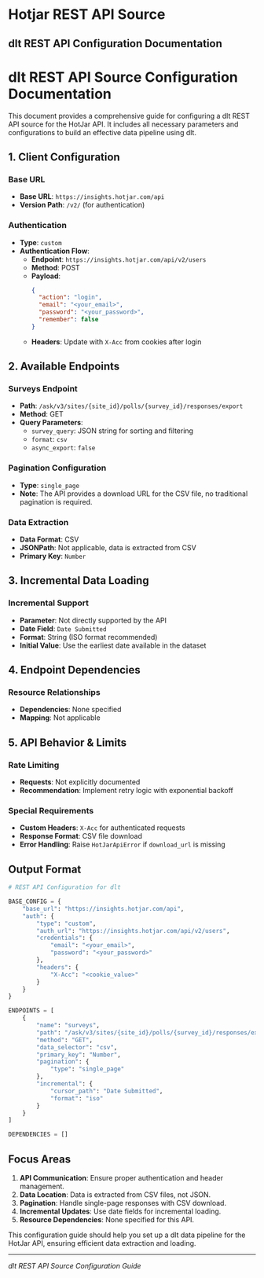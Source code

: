 # Hotjar REST API Source

## dlt REST API Configuration Documentation

# dlt REST API Source Configuration Documentation

This document provides a comprehensive guide for configuring a dlt REST API source for the HotJar API. It includes all necessary parameters and configurations to build an effective data pipeline using dlt.

## 1. Client Configuration

### Base URL
- **Base URL**: `https://insights.hotjar.com/api`
- **Version Path**: `/v2/` (for authentication)

### Authentication
- **Type**: `custom`
- **Authentication Flow**:
  - **Endpoint**: `https://insights.hotjar.com/api/v2/users`
  - **Method**: POST
  - **Payload**:
    ```json
    {
      "action": "login",
      "email": "<your_email>",
      "password": "<your_password>",
      "remember": false
    }
    ```
  - **Headers**: Update with `X-Acc` from cookies after login

## 2. Available Endpoints

### Surveys Endpoint
- **Path**: `/ask/v3/sites/{site_id}/polls/{survey_id}/responses/export`
- **Method**: GET
- **Query Parameters**:
  - `survey_query`: JSON string for sorting and filtering
  - `format`: `csv`
  - `async_export`: `false`

### Pagination Configuration
- **Type**: `single_page`
- **Note**: The API provides a download URL for the CSV file, no traditional pagination is required.

### Data Extraction
- **Data Format**: CSV
- **JSONPath**: Not applicable, data is extracted from CSV
- **Primary Key**: `Number`

## 3. Incremental Data Loading

### Incremental Support
- **Parameter**: Not directly supported by the API
- **Date Field**: `Date Submitted`
- **Format**: String (ISO format recommended)
- **Initial Value**: Use the earliest date available in the dataset

## 4. Endpoint Dependencies

### Resource Relationships
- **Dependencies**: None specified
- **Mapping**: Not applicable

## 5. API Behavior & Limits

### Rate Limiting
- **Requests**: Not explicitly documented
- **Recommendation**: Implement retry logic with exponential backoff

### Special Requirements
- **Custom Headers**: `X-Acc` for authenticated requests
- **Response Format**: CSV file download
- **Error Handling**: Raise `HotJarApiError` if `download_url` is missing

## Output Format

```python
# REST API Configuration for dlt

BASE_CONFIG = {
    "base_url": "https://insights.hotjar.com/api",
    "auth": {
        "type": "custom",
        "auth_url": "https://insights.hotjar.com/api/v2/users",
        "credentials": {
            "email": "<your_email>",
            "password": "<your_password>"
        },
        "headers": {
            "X-Acc": "<cookie_value>"
        }
    }
}

ENDPOINTS = [
    {
        "name": "surveys",
        "path": "/ask/v3/sites/{site_id}/polls/{survey_id}/responses/export",
        "method": "GET",
        "data_selector": "csv",
        "primary_key": "Number",
        "pagination": {
            "type": "single_page"
        },
        "incremental": {
            "cursor_path": "Date Submitted",
            "format": "iso"
        }
    }
]

DEPENDENCIES = []
```

## Focus Areas

1. **API Communication**: Ensure proper authentication and header management.
2. **Data Location**: Data is extracted from CSV files, not JSON.
3. **Pagination**: Handle single-page responses with CSV download.
4. **Incremental Updates**: Use date fields for incremental loading.
5. **Resource Dependencies**: None specified for this API.

This configuration guide should help you set up a dlt data pipeline for the HotJar API, ensuring efficient data extraction and loading.

---
*dlt REST API Source Configuration Guide*